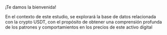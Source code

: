 ¡Te damos la bienvenida! 

En el contexto de este estudio, se explorará la base de datos relacionada
  con la crypto USDT, con el propósito de obtener una comprensión profunda de los
  patrones y comportamientos en los precios de este activo digital